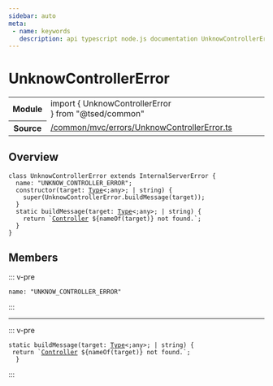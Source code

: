 ```yaml
---
sidebar: auto
meta:
 - name: keywords
   description: api typescript node.js documentation UnknowControllerError class
---
```

# UnknowControllerError <Badge text="Class" type="class"/>
<!-- Summary -->
<section class="symbol-info"><table class="is-full-width"><tbody><tr><th>Module</th><td><div class="lang-typescript"><span class="token keyword">import</span> { UnknowControllerError }&nbsp;<span class="token keyword">from</span>&nbsp;<span class="token string">"@tsed/common"</span></div></td></tr><tr><th>Source</th><td><a href="https://github.com/Romakita/ts-express-decorators/blob/v4.30.1/src//common/mvc/errors/UnknowControllerError.ts#L0-L0">/common/mvc/errors/UnknowControllerError.ts</a></td></tr></tbody></table></section>

<!-- Overview -->
## Overview


<pre><code class="typescript-lang "><span class="token keyword">class</span> UnknowControllerError <span class="token keyword">extends</span> InternalServerError <span class="token punctuation">{</span>
  name<span class="token punctuation">:</span> <span class="token string">"UNKNOW_CONTROLLER_ERROR"</span><span class="token punctuation">;</span>
  <span class="token keyword">constructor</span><span class="token punctuation">(</span>target<span class="token punctuation">:</span> <a href="/api/core/interfaces/Type.html"><span class="token">Type</span></a>&lt<span class="token punctuation">;</span><span class="token keyword">any</span>&gt<span class="token punctuation">;</span> | <span class="token keyword">string</span><span class="token punctuation">)</span> <span class="token punctuation">{</span>
    <span class="token function">super</span><span class="token punctuation">(</span>UnknowControllerError.<span class="token function">buildMessage</span><span class="token punctuation">(</span>target<span class="token punctuation">)</span><span class="token punctuation">)</span><span class="token punctuation">;</span>
  <span class="token punctuation">}</span>
  <span class="token keyword">static</span> <span class="token function">buildMessage</span><span class="token punctuation">(</span>target<span class="token punctuation">:</span> <a href="/api/core/interfaces/Type.html"><span class="token">Type</span></a>&lt<span class="token punctuation">;</span><span class="token keyword">any</span>&gt<span class="token punctuation">;</span> | <span class="token keyword">string</span><span class="token punctuation">)</span> <span class="token punctuation">{</span>
    return `<a href="/api/common/mvc/decorators/class/Controller.html"><span class="token">Controller</span></a> $<span class="token punctuation">{</span><span class="token function">nameOf</span><span class="token punctuation">(</span>target<span class="token punctuation">)</span><span class="token punctuation">}</span> not found.`<span class="token punctuation">;</span>
  <span class="token punctuation">}</span>
<span class="token punctuation">}</span></code></pre>



<!-- Members -->




## Members


::: v-pre

<div class="method-overview">
<pre><code class="typescript-lang ">name<span class="token punctuation">:</span> <span class="token string">"UNKNOW_CONTROLLER_ERROR"</span></code></pre>

</div>



:::



***



::: v-pre

<div class="method-overview">
<pre><code class="typescript-lang "><span class="token keyword">static</span> <span class="token function">buildMessage</span><span class="token punctuation">(</span>target<span class="token punctuation">:</span> <a href="/api/core/interfaces/Type.html"><span class="token">Type</span></a>&lt<span class="token punctuation">;</span><span class="token keyword">any</span>&gt<span class="token punctuation">;</span> | <span class="token keyword">string</span><span class="token punctuation">)</span> <span class="token punctuation">{</span>
 return `<a href="/api/common/mvc/decorators/class/Controller.html"><span class="token">Controller</span></a> $<span class="token punctuation">{</span><span class="token function">nameOf</span><span class="token punctuation">(</span>target<span class="token punctuation">)</span><span class="token punctuation">}</span> not found.`<span class="token punctuation">;</span>
  <span class="token punctuation">}</span></code></pre>

</div>



:::